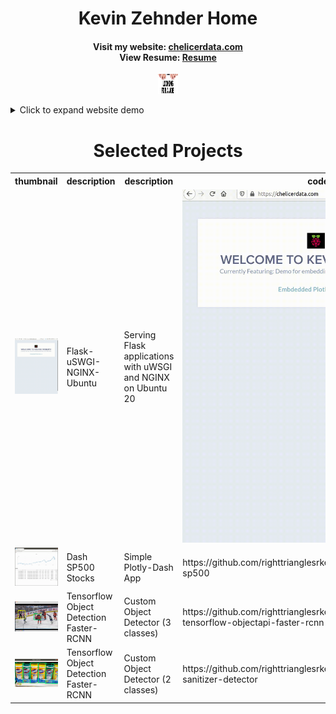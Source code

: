 <p align="center">
	<h1 style="text-align: center">
		Kevin Zehnder Home</h1>
  		<h4 style="text-align: center">
		Visit my website: 
	<a href="https://chelicerdata.com/" title="Personal Website">chelicerdata.com</a>
	<br>
		View Resume:
	<a href="https://github.com/righttrianglesrkewl3/job/blob/main/docs/imgs/KEVIN_ZEHNDER_jan2021_u_git.pdf" title="Resume">Resume</a> 
		</h4>
</p>

<p align="center">
  <img src="docs/imgs/job1_resized.jpeg" style="width:32px;height:32px;">
</p>

<details>
<summary>Click to expand website demo</summary>
<p align="center">
  <img src="docs/imgs/website.gif">
</p>
</details>

<div class="content">
    <h1 style="text-align: center">Selected Projects</h1>
    <table>
        <tr>
            <th>thumbnail</th>
	    <th>description</th>
            <th>description</th>
            <th>code</th>
        </tr>
	<tr>
		<td><img src="https://github.com/righttrianglesrkewl3/job/blob/main/docs/imgs/website.gif"></td>
                <td>Flask-uSWGI-NGINX-Ubuntu</td>
                <td>Serving Flask applications with uWSGI and NGINX on Ubuntu 20</td>
                <td><img src="https://github.com/righttrianglesrkewl3/job/blob/main/docs/imgs/website.gif"></td>
            </tr>
            <tr>
		<td><img src="https://github.com/righttrianglesrkewl3/job/blob/main/docs/imgs/dash_sp500.gif"></td>
                <td>Dash SP500 Stocks</td>
                <td>Simple Plotly-Dash App</td>
                <td>https://github.com/righttrianglesrkewl3/job/tree/main/plotlydash-sp500</td>
            </tr>
            <tr>
	        <td><img src="https://github.com/righttrianglesrkewl3/job/blob/main/docs/imgs/resized_ten1.png"></td>
                <td>Tensorflow Object Detection Faster-RCNN</td>
                <td>Custom Object Detector (3 classes)</td>
                <td>https://github.com/righttrianglesrkewl3/job/tree/main/cv-tensorflow-objectapi-faster-rcnn</td>
            </tr>
	    <tr>
                <td><img src="https://github.com/righttrianglesrkewl3/job/blob/main/docs/imgs/usage1.png"></td>
                <td>Tensorflow Object Detection Faster-RCNN</td>
                <td>Custom Object Detector (2 classes)</td>
                <td>https://github.com/righttrianglesrkewl3/job/tree/main/cv-sanitizer-detector</td>
            </tr>
    </table>
